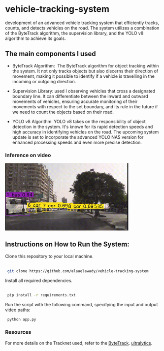 # vehicle-tracking-system

development of an advanced vehicle tracking system that efficiently tracks, counts, and detects vehicles on the road. The system utilizes a combination of the ByteTrack algorithm, the supervision library, and the YOLO v8 algorithm to achieve its goals.


##  The main components I used  
- ByteTrack Algorithm: 
		The ByteTrack algorithm for object tracking within the system. It not only tracks objects but also discerns their direction of movement, making it possible to identify if a vehicle is travelling  in the 
     incoming or outgoing direction.
		
- Supervision Library: used I  observing vehicles that cross a designated boundary line. It can differentiate between the inward and outward movements of vehicles, ensuring accurate monitoring of their movements with respect to the set boundary, and its rule in the future if we need to count the objects based on their road.
		
		
- YOLO v8 Algorithm: YOLO v8 takes on the responsibility of object detection in the system. It's known for its rapid detection speeds and high accuracy in identifying vehicles on the road. The upcoming system update is set to incorporate the advanced YOLO NAS version for enhanced processing speeds and even more precise detection.




### Inference on video

![](output/out.gif)

## Instructions on How to Run the System:
	

Clone this repository to your local machine.
```bash

 git clone https://github.com/alaaelawady/vehicle-tracking-system
```
Install all required dependencies.
```bash

 pip install -r requirements.txt 
```
Run the script with the following command, specifying the input and output video paths:
```bash
 python app.py 
```
### Resources

For more details on the Tracknet used, refer to the [ByteTrack](https://github.com/ifzhang/ByteTrack
).
[ultralytics](https://github.com/ultralytics/ultralytics).


 
